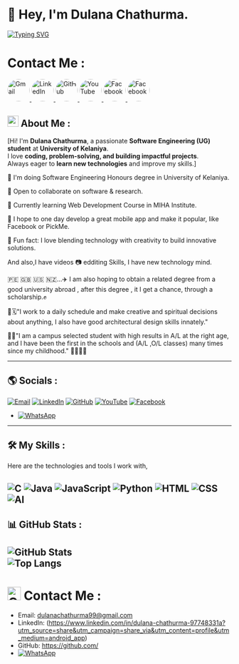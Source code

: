 # 👋 Hey, I'm Dulana Chathurma.

[![Typing SVG](https://readme-typing-svg.demolab.com?pause=1200&center=true&vleft=true&width=600&size=32&lines=Software+Engineer(UG)UoK)](https://git.io/typing-svg)


#  Contact Me :


<p align="left">
  <a href="mailto:dulanachathurma99@gmail.com">
    <img src="https://cdn-icons-png.flaticon.com/512/281/281769.png" 
         alt="Gmail" style="border-radius:50%; width:50px; height:50px; transition: transform 0.3s;" 
         onmouseover="this.style.transform='scale(1.3)'" 
         onmouseout="this.style.transform='scale(1)'" />
  </a>
  <a href="https://www.linkedin.com/in/dulana-chathurma-97748331a/">
    <img src="https://cdn-icons-png.flaticon.com/512/174/174857.png" 
         alt="LinkedIn" style="border-radius:50%; width:50px; height:50px; transition: transform 0.3s;" 
         onmouseover="this.style.transform='scale(1.3)'" 
         onmouseout="this.style.transform='scale(1)'" />
  </a>
  <a href="https://github.com/">
    <img src="https://cdn-icons-png.flaticon.com/512/733/733553.png" 
         alt="GitHub" style="border-radius:50%; width:50px; height:50px; transition: transform 0.3s;" 
         onmouseover="this.style.transform='scale(1.3)'" 
         onmouseout="this.style.transform='scale(1)'" />
  </a>
  <a href="https://youtube.com/@travelwithdulana?si=d-60KJbgnTILE-V8">
    <img src="https://cdn-icons-png.flaticon.com/512/1384/1384060.png" 
         alt="YouTube" style="border-radius:50%; width:50px; height:50px; transition: transform 0.3s;" 
         onmouseover="this.style.transform='scale(1.3)'" 
         onmouseout="this.style.transform='scale(1)'" />
  </a>
  <a href="https://www.facebook.com/share/1EP1Sypxsz/">
    <img src="https://cdn-icons-png.flaticon.com/512/733/733547.png" 
         alt="Facebook" style="border-radius:50%; width:50px; height:50px; transition: transform 0.3s;" 
         onmouseover="this.style.transform='scale(1.3)'" 
         onmouseout="this.style.transform='scale(1)'" />
  </a>
  <a href="https://wa.me/94767574844">
    <img src="https://cdn-icons-png.flaticon.com/512/733/733547.png" 
         alt="Facebook" style="border-radius:50%; width:50px; height:50px; transition: transform 0.3s;" 
         onmouseover="this.style.transform='scale(1.3)'" 
         onmouseout="this.style.transform='scale(1)'" />
  </a>
</p>






## <img src="https://img.icons8.com/ios-filled/50/000000/user-male-circle.png" width="25"/> About Me :

[Hi! I'm **Dulana Chathurma**, a passionate **Software Engineering (UG) student** at **University of Kelaniya**.  
I love **coding, problem-solving, and building impactful projects**.  
Always eager to **learn new technologies** and improve my skills.]




🚀 I'm doing Software Engineering Honours degree in University of Kelaniya. 

🤝 Open to collaborate on software & research.  

🌱 Currently learning  Web Development Course in MIHA Institute.

💬 I hope to one day develop a great mobile app and make it popular, like Facebook or PickMe. 

💯 Fun fact: I love blending technology with creativity to build innovative solutions.

And also,I have videos 📷 edditing Skills,
I have new technology mind.

🇵🇪 🇬🇧 🇺🇸 🇳🇿...✈️
I am also hoping to obtain a related degree from a good university abroad , after this degree , it I get a chance, through a scholarship.✊

📝🗓️"I work to a daily schedule and make creative and spiritual decisions about anything, I also have good architectural design skills innately."

👨‍🎓"I am a campus selected student with high results in A/L at the right age, and I have been the first in the schools and (A/L ,O/L classes) many times since my childhood."
🙏🇱🇰🙏




---

## 🌎 Socials :   
[![Email](https://img.shields.io/badge/Email-D14836?logo=gmail&logoColor=white)](mailto:dulanachathurma99@gmail.com)
[![LinkedIn](https://img.shields.io/badge/LinkedIn-0A66C2?logo=linkedin&logoColor=white)](https://www.linkedin.com/in/dulana-chathurma-97748331a)
[![GitHub](https://img.shields.io/badge/GitHub-121011?logo=github&logoColor=white)](https://github.com/dulanachathurma)
[![YouTube](https://img.shields.io/badge/YouTube-FF0000?logo=youtube&logoColor=white)](https://youtube.com/@travelwithdulana?si=d-60KJbgnTILE-V8)
[![Facebook](https://img.shields.io/badge/Facebook-1877F2?logo=facebook&logoColor=white)](https://www.facebook.com/share/1EP1Sypxsz/)
- [![WhatsApp](https://img.shields.io/badge/WhatsApp-25D366?logo=whatsapp&logoColor=white)](https://wa.me/94767574844)

---

## 🛠️ My Skills :
Here are the technologies and tools I work with,

![C](https://img.shields.io/badge/C-00599C?logo=c&logoColor=white)
![Java](https://img.shields.io/badge/Java-007396?logo=openjdk&logoColor=white)
![JavaScript](https://img.shields.io/badge/JavaScript-323330?logo=javascript)
![Python](https://img.shields.io/badge/Python-3776AB?logo=python&logoColor=white)
![HTML](https://img.shields.io/badge/HTML-E34F26?logo=html5&logoColor=white)
![CSS](https://img.shields.io/badge/CSS-1572B6?logo=css3&logoColor=white)
![AI](https://img.shields.io/badge/AI-FF6F61?logo=OpenAI&logoColor=white)
---

## 📊 GitHub Stats :
![GitHub Stats](https://github-readme-stats.vercel.app/api?username=dulanachathurma&show_icons=true&theme=tokyonight)  
![Top Langs](https://github-readme-stats.vercel.app/api/top-langs/?username=dulanachathurma&layout=compact&theme=tokyonight)
---


# <img src="https://cdn-icons-png.flaticon.com/512/561/561127.png" alt="Contact Logo" width="30" height="30" /> Contact Me :

- Email: dulanachathurma99@gmail.com 
- LinkedIn: (https://www.linkedin.com/in/dulana-chathurma-97748331a?utm_source=share&utm_campaign=share_via&utm_content=profile&utm_medium=android_app) 
- GitHub: https://github.com/
- [![WhatsApp](https://img.shields.io/badge/WhatsApp-25D366?logo=whatsapp&logoColor=white)](https://wa.me/94767574844)

